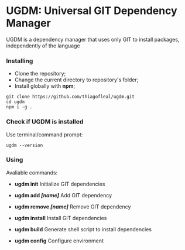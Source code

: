 # UGDM: Universal GIT Dependency Manager
UGDM is a dependency manager that uses only GIT to install packages, independently of the language

### Installing
- Clone the repository;
- Change the current directory to repository's folder;
- Install globally with **npm**;
```shell
git clone https://github.com/thiagofleal/ugdm.git
cd ugdm
npm i -g .
```

### Check if UGDM is installed
Use terminal/command prompt:
```shell
ugdm --version
```

### Using
Avaliable commands:
- **ugdm init**
Initialize GIT dependencies

- **ugdm add *[name]***
Add GIT dependency

- **ugdm remove *[name]***
Remove GIT dependency

- **ugdm install**
Install GIT dependencies

- **ugdm build**
Generate shell script to install dependencies

- **ugdm config**
Configure environment

